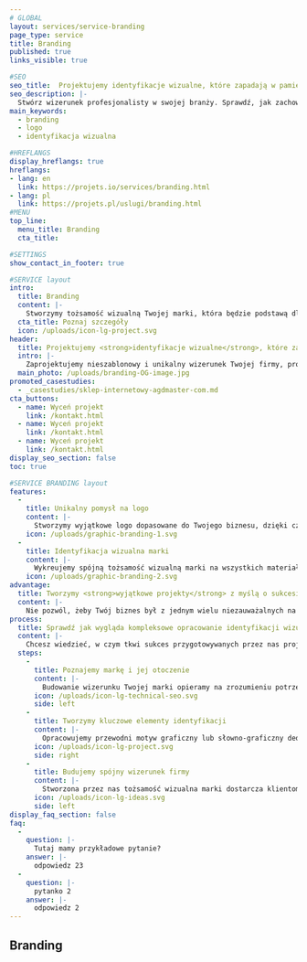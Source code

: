 ```yaml
---
# GLOBAL 
layout: services/service-branding
page_type: service
title: Branding
published: true
links_visible: true

#SEO
seo_title:  Projektujemy identyfikacje wizualne, które zapadają w pamięć
seo_description: |-
  Stwórz wizerunek profesjonalisty w swojej branży. Sprawdź, jak zachować spójność w komunikacji z klientami i wykreować tożsamość wizualną marki.
main_keywords:
  - branding
  - logo
  - identyfikacja wizualna

#HREFLANGS
display_hreflangs: true
hreflangs:
- lang: en
  link: https://projets.io/services/branding.html
- lang: pl
  link: https://projets.pl/uslugi/branding.html
#MENU 
top_line:
  menu_title: Branding
  cta_title:

#SETTINGS
show_contact_in_footer: true

#SERVICE layout
intro: 
  title: Branding
  content: |-
    Stworzymy tożsamość wizualną Twojej marki, która będzie podstawą dla rozwoju produktów i usług zapadających w pamięć użytkowników. Będą one nie tylko użyteczne, ale też estetyczne. Pozytywne wrażenie i spójność przekazu będzie kluczem do sukcesu Twojej firmy. 
  cta_title: Poznaj szczegóły
  icon: /uploads/icon-lg-project.svg
header:
  title: Projektujemy <strong>identyfikacje wizualne</strong>, które zapadają w pamięć
  intro: |-
    Zaprojektujemy nieszablonowy i unikalny wizerunek Twojej firmy, produktu lub usługi, który zaskoczy klientów i przyciągnie ich uwagę.
  main_photo: /uploads/branding-OG-image.jpg
promoted_casestudies:
  - _casestudies/sklep-internetowy-agdmaster-com.md
cta_buttons:
  - name: Wyceń projekt
    link: /kontakt.html
  - name: Wyceń projekt
    link: /kontakt.html
  - name: Wyceń projekt
    link: /kontakt.html
display_seo_section: false
toc: true 

#SERVICE BRANDING layout
features:
  -
    title: Unikalny pomysł na logo
    content: |-
      Stworzymy wyjątkowe logo dopasowane do Twojego biznesu, dzięki czemu utrwalisz wizerunek marki w oczach klientów. Będzie to podstawa jej komunikacji z otoczeniem.
    icon: /uploads/graphic-branding-1.svg
  -
    title: Identyfikacja wizualna marki
    content: |-
      Wykreujemy spójną tożsamość wizualną marki na wszystkich materiałach firmowych i promocyjnych. Wpłynie to na wizerunek Twojego biznesu w oczach odbiorcy.
    icon: /uploads/graphic-branding-2.svg
advantage:
  title: Tworzymy <strong>wyjątkowe projekty</strong> z myślą o sukcesie Twojej marki
  content: |-
    Nie pozwól, żeby Twój biznes był z jednym wielu niezauważalnych na rynku. Sam produkt lub usługa to połowa sukcesu - potrzebny jest aspekt wizualny, który sprawi, że zaskoczysz potencjalnych klientów i przyciągniesz ich uwagę. Tworzymy nieszablonowe identyfikacje wizualne, które wyróżniają silne marki. Chcesz, żeby Twoja firma była jedną z nich? Zaufaj nam - znamy się na tym, co robimy.
process:
  title: Sprawdź jak wygląda kompleksowe opracowanie identyfikacji wizualnej marki
  content: |-
    Chcesz wiedzieć, w czym tkwi sukces przygotowywanych przez nas projektów? To przede wszystkim zaplanowanie działań związanych ze stworzeniem tożsamości wizualnej marki, które opieramy na dokładnym poznaniu biznesu i określeniu potrzeb, na które ma odpowiadać.
  steps:
    -
      title: Poznajemy markę i jej otoczenie
      content: |-
        Budowanie wizerunku Twojej marki opieramy na zrozumieniu potrzeb odbiorców. Wiemy, że to coś więcej niż sama nazwa, dlatego koncentrujemy się na wyjątkowym charakterze biznesu i podkreślamy jego unikalne wartości. To pozwala zbudować podstawy, które wzbudzą zaufanie u Twoich klientów.
      icon: /uploads/icon-lg-technical-seo.svg
      side: left
    -
      title: Tworzymy kluczowe elementy identyfikacji
      content: |-
        Opracowujemy przewodni motyw graficzny lub słowno-graficzny dedykowany dla Twojego biznesu. Dobieramy odpowiednią kolorystykę i łączymy ją z typografią. Tworzymy dla Ciebie logotyp i key visuale, które obrazują najważniejsze wartości firmy w oczach odbiorcy. 
      icon: /uploads/icon-lg-project.svg
      side: right
    -
      title: Budujemy spójny wizerunek firmy
      content: |-
        Stworzona przez nas tożsamość wizualna marki dostarcza klientom informacji, czego mogą oczekiwać od Twoich produktów i usług. Wskazuje, co wyróżnia je na tle konkurencji. Dzięki niej możesz prowadzić spójną komunikacją z odbiorcami swojego biznesu.
      icon: /uploads/icon-lg-ideas.svg
      side: left
display_faq_section: false
faq:
  -
    question: |-
      Tutaj mamy przykładowe pytanie?
    answer: |-
      odpowiedz 23
  -
    question: |-
      pytanko 2
    answer: |-
      odpowiedz 2
---
```

## Branding